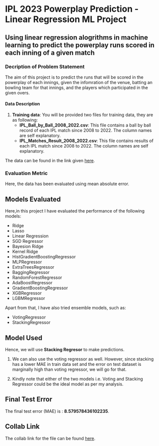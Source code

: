 # IPL 2023 Powerplay Prediction - Linear Regression ML Project
## Using linear regression alogrithms in machine learning to predict the powerplay runs scored in each inning of a given match

### Decription of Problem Statement
The aim of this project is to predict the runs that will be scored in the powerplay of each innings, given the infomration of the venue, batting an bowling team for that innings, and the players which participated in the given overs.

#### Data Description
1. **Training data**: You will be provided two files for training data, they are as following:
    * **IPL_Ball_by_Ball_2008_2022.csv**: This file contains a ball by ball record of each IPL match since 2008 to 2022. The column names are self explanatory. 
    * **IPL_Matches_Result_2008_2022.csv**: This file contains results of each IPL match since 2008 to 2022. The column names are self explanatory. 

The data can be found in the link given [here](https://www.kaggle.com/datasets/vora1011/ipl-2008-to-2021-all-match-dataset).

### Evaluation Metric
Here, the data has been evaluated using mean absolute error.

## Models Evaluated
Here,in this project I have evaluated the performance of the following models:

* Ridge 
* Lasso 
* Linear Regression
* SGD Regressor
* Bayesion Ridge
* Kernel Ridge
* HistGradientBoostingRegressor
* MLPRegressor
* ExtraTreesRegressor
* BaggingRegressor
* RandomForestRegressor
* AdaBoostRegressor
* GradientBoostingRegressor
* XGBRegressor
* LGBMRegressor

Apart from that, I have also tried ensemble models, such as:

* VotingRegressor
* StackingRegressor

## Model Used 
Hence, we will use **Stacking Regresor** to make predictions. 

1. We can also use the voting regressor as well. However, since 
stacking has a lower MAE in train data set and the error on test dataset is marginally high than voting regressor, we will go for that.

2. Kindly note that either of the two models i.e. Voting and Stacking Regressor could be the ideal model as per my analysis.

## Final Test Error
The final test error (MAE) is : **8.579578436102235**.

## Collab Link
The collab link for the file can be found [here](https://colab.research.google.com/drive/18s4W3x5FH24CYBoL92zNAF551EUfI-tM?usp=sharing).